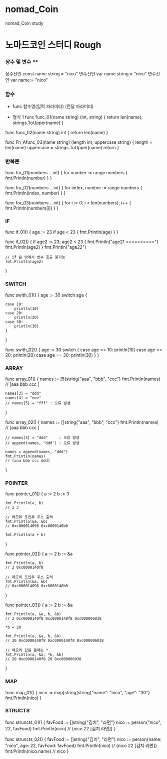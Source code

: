 # nomad_Coin
nomad_Coin study

#   노마드코인 스터디 Rough

### 상수 및 변수 ** 
상수선언 const name string = "nico"
변수선언 var name string = "nico"
변수선언 var name:= "nico"


### 함수

* func 함수명(입력 파라미터) (전달 파라미터)
 
* 형식 1
func func_01(name string) (int, string) {
    return len(name), strings.ToUpper(name)
}
 
func func_02(name string) int {
    return len(name)
}

func Fn_Afunc_03(name string) (length int, uppercase string) {
    length = len(name)
    uppercase = strings.ToUpper(name)
    return
}

### 반복문

func for_01(numbers ...int) {
	for number := range numbers {
		fmt.Println(number)
	}
}
 
func for_02(numbers ...int) {
	for index, number := range numbers {
		fmt.Println(index, number)
	}
}
 
func for_03(numbers ...int) {
	for i := 0; i < len(numbers); i++ {
		fmt.Println(numbers[i])
	}
}


### IF

func if_01() {
	age := 23
	if age < 23 {
		fmt.Println(age)
	}
}
  
func if_02() {
	if age2 := 23; age2 < 23 {
		fmt.Println("age21 ==========")
		fmt.Println(age2)
	}
	fmt.Println("age22")
    
    // if 문 밖에서 변수 호출 불가능
	fmt.Println(age2)
}


### SWITCH

func swith_01() {
	age := 30
	switch age {

	case 10:
		println(10)
	case 20:
		println(20)
	case 30:
		println(30)
	}
}

func swith_02() {
	age := 30
	switch {
	case age == 10:
		println(10)
	case age == 20:
		println(20)
	case age == 30:
		println(30)
	}
}

### ARRAY

func array_01() {
	names := [5]string{"aaa", "bbb", "ccc"}
	fmt.Println(names)
	// [aaa bbb ccc  ]

	names[3] = "ddd"
	names[4] = "eee"
	// names[5] = "fff" : 오류 발생
	
}

func array_02() {
	names := []string{"aaa", "bbb", "ccc"}
	fmt.Println(names)
	// [aaa bbb ccc  ]
	
	// names[3] = "ddd"     : 오류 발생
	// append(names, "ddd") : 오류 발생

	names = append(names, "ddd")
	fmt.Println(names)
	// [aaa bbb ccc ddd]
}


### POINTER

func pointer_01() {
	a := 2
	b := 3

	fmt.Println(a, b)
	// 2 3

	// 메모리 포인투 주소 출력
	fmt.Println(&a, &b)
	// 0xc000014098 0xc0000140b0

	fmt.Println(a + b)
}

func pointer_02() {
	a := 2
	b := &a

	fmt.Println(a, b)
	// 2 0xc0000140f0

	// 메모리 포인투 주소 출력
	fmt.Println(&a, &b)
	// 0xc000014098 0xc0000140b0
}

func pointer_03() {
	a := 2
	b := &a

	fmt.Println(a, &a, b, &b)
	// 2 0xc0000140f8 0xc0000140f8 0xc000006038

	*b = 20

	fmt.Println(a, &a, b, &b)
	// 20 0xc0000140f8 0xc0000140f8 0xc000006038
	
    // 메모리 값을 볼때는 *
	fmt.Println(a, &a, *b, &b)
	// 20 0xc0000140f8 20 0xc000006038
}


### MAP

func map_01() {
	nico := map[string]string{"name": "nico", "age": "30"}
	fmt.Println(nico)
}


### STRUCTS

func struncts_01() {
	favFood := []string{"김치", "라면"}
	nico := person{"nico", 22, favFood}
	fmt.Println(nico)
	// {nico 22 [김치 라면]}
}

func struncts_02() {
	favFood := []string{"김치", "라면"}
	nico := person{name: "nico", age: 22, favFood: favFood}
	fmt.Println(nico)
	// {nico 22 [김치 라면]}
	fmt.Println(nico.name)
	// nico
}
